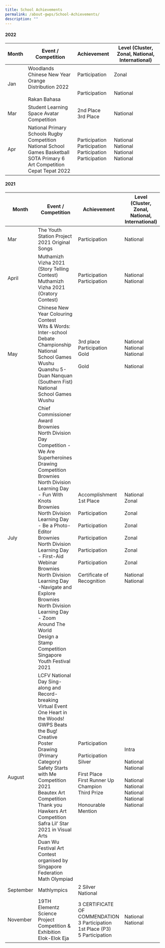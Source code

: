 ```yaml
---
title: School Achievements
permalink: /about-gwps/School-Achievements/
description: ""
---
```

#### 2022


| Month | Event  / Competition  | Achievement | Level (Cluster, Zonal, National, International)
| -------- | -------- | -------- | ---|
|Jan  | Woodlands Chinese New Year Orange Distribution 2022<br><br>Rakan Bahasa     | Participation <br><br><br>Participation     | Zonal <br><br><br>National
|Mar|Student Learning Space Avatar Competition	|2nd Place<br>3rd Place	|National
|Apr|National Primary Schools Rugby Competition	<br>National School Games Basketball	<br>SOTA Primary 6 Art Competition	<br>Cepat Tepat 2022	| Participation	<br>Participation<br>	Participation	<br>Participation|National <br>National <br>National <br>National

#### 2021


| Month | Event  / Competition  | Achievement | Level (Cluster, Zonal, National, International)
| -------- | -------- | -------- | ---|
|Mar|The Youth Station Project 2021 Original Songs 	|Participation|National
|April|Muthamizh Vizha 2021 (Story Telling Contest)	<br>Muthamizh Vizha 2021 (Oratory Contest)	|Participation<br>Participation|	National	<br>National
|May|Chinese New Year Colouring Contest<br>Wits & Words: Inter-school Debate Championship	<br>National School Games Wushu  Quanshu 5-Duan Nanquan (Southern Fist)<br>National School Games Wushu<br>|3rd place	<br>Participation	<br>	Gold<br><br>	Gold|National<br>National<br>National<br><br>National
|July|Chief Commissioner Award 	<br>Brownies North Division Day Competition - We Are Superheroines Drawing Competition<br>Brownies North Division Learning Day - Fun With Knots<br>Brownies North Division Learning Day - Be a Photo-Editor<br>Brownies North Division Learning Day - First-Aid Webinar<br>Brownies North Division Learning Day -Navigate and Explore<br>Brownies North Division Learning Day - Zoom Around The World<br>Design a Stamp Competition<br>Singapore Youth Festival 2021|Accomplishment <br>1st Place<br><br>Participation<br><br>Participation<br><br>Participation<br><br>Participation<br><br>Participation<br><br>Certificate of Recognition|National<br>Zonal<br><br>Zonal<br><br>Zonal<br><br>Zonal<br><br>Zonal<br><br>Zonal<br><br>National<br>National
|August|LCFV National Day Sing-along and Record-breaking Virtual Event<br>One Heart in the Woods! GWPS Beats the Bug! <br>Creative Poster Drawing (Primary Category) Safety Starts with Me Competition 2021<br>Beautex Art Competition<br>Thank you Hawkers Art Competition<br>Safra Lil’ Star 2021 in Visual Arts<br>Duan Wu Festival Art Contest organised by Singapore Federation<br>Math Olympiad| 	Participation<br><br>	Participation<br>	Silver<br><br> 	First Place<br>	First Runner Up<br>Champion<br>Third Prize<br><br>Honourable Mention|Intra<br><br>National<br>National<br><br>National<br>National<br>National<br>National<br>National
|September|Mathlympics|	2 Silver<br>	National
|November|19TH Elementz Science Project Competition & Exhibition	<br>Elok-Elok Eja| 3 CERTIFICATE OF COMMENDATION 	<br>3 Participation<br>1st Place (P3)	<br>5 Participation |National <br>National